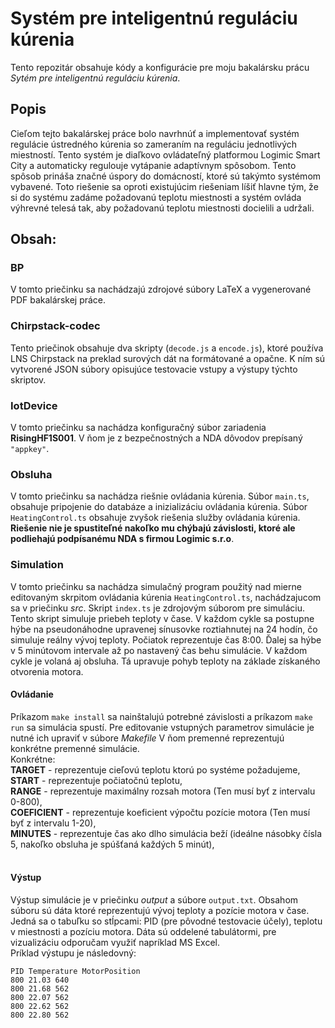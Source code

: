 # Systém pre inteligentnú reguláciu kúrenia
Tento repozitár obsahuje kódy a konfigurácie pre moju bakalársku prácu *Sytém pre inteligentnú reguláciu kúrenia*.
## Popis
Cieľom tejto bakalárskej práce bolo navrhnúť a implementovať systém regulácie ústredného kúrenia so zameraním na reguláciu jednotlivých miestností. Tento systém je diaľkovo ovládateľný platformou Logimic Smart City a automaticky regulouje vytápanie adaptívnym spôsobom. Tento spôsob prináša značné úspory do domácností, ktoré sú takýmto systémom vybavené. Toto riešenie sa oproti existujúcim riešeniam líšiť hlavne tým, že si do systému zadáme požadovanú teplotu miestnosti a systém ovláda výhrevné telesá tak, aby požadovanú teplotu miestnosti docielili a udržali.
## Obsah:
### BP
V tomto priečinku sa nachádzajú zdrojové súbory LaTeX a vygenerované PDF bakalárskej práce.
### Chirpstack-codec
Tento priečinok obsahuje dva skripty (`decode.js` a `encode.js`), ktoré používa LNS Chirpstack na preklad surových dát na formátované a opačne. K ním sú vytvorené JSON súbory opisujúce testovacie vstupy a výstupy týchto skriptov.
### IotDevice
V tomto priečinku sa nachádza konfiguračný súbor zariadenia **RisingHF1S001**. V ňom je z bezpečnostných a NDA dôvodov prepísaný `"appkey"`.
### Obsluha
V tomto priečinku sa nachádza riešnie ovládania kúrenia. Súbor `main.ts`, obsahuje pripojenie do databáze a inizializáciu ovládania kúrenia. Súbor `HeatingControl.ts` obsahuje zvyšok riešenia služby ovládania kúrenia.<br>**Riešenie nie je spustiteľné nakoľko mu chýbajú závislosti, ktoré ale podliehajú podpísanému NDA s firmou Logimic s.r.o**.
### Simulation
V tomto priečinku sa nachádza simulačný program použitý nad mierne editovaným skrpitom ovládania kúrenia `HeatingControl.ts`, nachádzajucom sa v priečinku *src*. Skript `index.ts` je zdrojovým súborom pre simuláciu.<br>
Tento skript simuluje priebeh teploty v čase. V každom cykle sa postupne hýbe na pseudonáhodne upravenej sínusovke roztiahnutej na 24 hodín, čo simuluje reálny vývoj teploty. Počiatok reprezentuje čas 8:00. Ďalej sa hýbe v 5 minútovom intervale až po nastavený čas behu simulácie. V každom cykle je volaná aj obsluha. Tá upravuje pohyb teploty na základe získaného otvorenia motora.
#### Ovládanie 
Príkazom `make install` sa nainštalujú potrebné závislosti a príkazom `make run` sa simulácia spustí. Pre editovanie vstupných parametrov simulácie je nutné ich upraviť v súbore *Makefile* V ňom premenné reprezentujú konkrétne premenné simulácie.<br>
 Konkrétne:<br>
**TARGET** - reprezentuje cieľovú teplotu ktorú po systéme požadujeme,<br>
**START** - reprezentuje počiatočnú teplotu,<br>
**RANGE** - reprezentuje maximálny rozsah motora (Ten musí byť z intervalu 0-800),<br>
**COEFICIENT** - reprezentuje koeficient výpočtu pozície motora (Ten musí byť z intervalu 1-20),<br>
**MINUTES** - reprezentuje čas ako dlho simulácia beží (ideálne násobky čísla 5, nakoľko obsluha je spúšťaná každých 5 minút),<br><br> 
#### Výstup
Výstup simulácie je v priečinku *output* a súbore `output.txt`. Obsahom súboru sú dáta ktoré reprezentujú vývoj teploty a pozície motora v čase. Jedná sa o tabuľku so stĺpcami: PID (pre pôvodné testovacie účely), teplotu v miestnosti a pozíciu motora. Dáta sú oddelené tabulátormi, pre vizualizáciu odporučam využiť napríklad MS Excel.<br>
Príklad výstupu je následovný:
```
PID	Temperature MotorPosition
800	21.03 640
800	21.68 562
800	22.07 562
800	22.62 562
800	22.80 562
```


